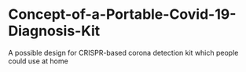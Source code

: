 # Concept-of-a-Portable-Covid-19-Diagnosis-Kit
A possible design for CRISPR-based corona detection kit which people could use at home
